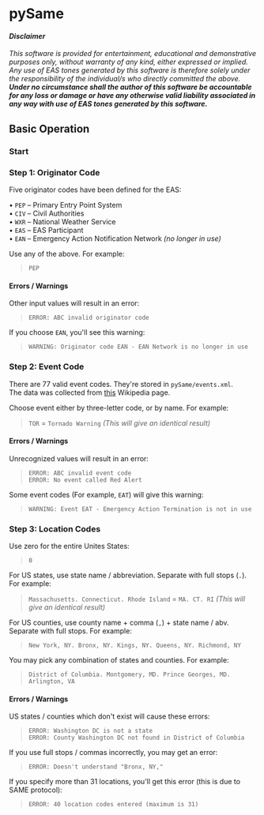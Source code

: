 # pySame
#### _Disclaimer_
_This software is provided for entertainment, educational and demonstrative purposes only, without warranty of any kind, either expressed or implied. Any use of EAS tones generated by this software is therefore solely under the responsibility of the individual/s who directly committed the above. **Under no circumstance shall the author of this software be accountable for any loss or damage or have any otherwise valid liability associated in any way with use of EAS tones generated by this software.**_

## Basic Operation
### Start
### Step 1: Originator Code
Five originator codes have been defined for the EAS:

•	`PEP` – Primary Entry Point System  
•	`CIV` – Civil Authorities  
•	`WXR` – National Weather Service  
•	`EAS` – EAS Participant  
•	`EAN` – Emergency Action Notification Network _(no longer in use)_

Use any of the above. For example:  
> `PEP`
#### Errors / Warnings
Other input values will result in an error:
> `ERROR: ABC invalid originator code`

If you choose `EAN`, you'll see this warning:
> `WARNING: Originator code EAN - EAN Network is no longer in use`



### Step 2: Event Code
There are 77 valid event codes. They're stored in `pySame/events.xml`.  
The data was collected from [this](https://en.wikipedia.org/wiki/Specific_Area_Message_Encoding#Event_codes) Wikipedia page.

Choose event either by three-letter code, or by name. For example:  
> `TOR` = `Tornado Warning` _(This will give an identical result)_
#### Errors / Warnings
Unrecognized values will result in an error:
> `ERROR: ABC invalid event code`  
> `ERROR: No event called Red Alert`

Some event codes (For example, `EAT`) will give this warning:
> `WARNING: Event EAT - Emergency Action Termination is not in use`

### Step 3: Location Codes
Use zero for the entire Unites States:
> `0`

For US states, use state name / abbreviation. Separate with full stops (`.`). For example:  
> `Massachusetts. Connecticut. Rhode Island` = `MA. CT. RI` _(This will give an identical result)_

For US counties, use county name + comma (`,`) + state name / abv. Separate with full stops. For example:  
> `New York, NY. Bronx, NY. Kings, NY. Queens, NY. Richmond, NY`

You may pick any combination of states and counties. For example:  
> `District of Columbia. Montgomery, MD. Prince Georges, MD. Arlington, VA`
#### Errors / Warnings
US states / counties which don't exist will cause these errors:
> `ERROR: Washington DC is not a state`  
> `ERROR: County Washington DC not found in District of Columbia`

If you use full stops / commas incorrectly, you may get an error:
> `ERROR: Doesn't understand "Bronx, NY,"`

If you specify more than 31 locations, you'll get this error (this is due to SAME protocol):
> `ERROR: 40 location codes entered (maximum is 31)`
